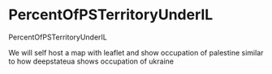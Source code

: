 # PercentOfPSTerritoryUnderIL
PercentOfPSTerritoryUnderIL

We will self host a map with leaflet and show occupation of palestine similar to how deepstateua shows occupation of ukraine
